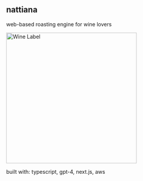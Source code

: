 ## nattiana

web-based roasting engine for wine lovers

<img src="https://i.imgur.com/VcQno7v.jpeg" alt="Wine Label" width="350">

built with: typescript, gpt-4, next.js, aws
